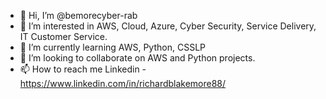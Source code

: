 - 👋 Hi, I’m @bemorecyber-rab
- 👀 I’m interested in AWS, Cloud, Azure, Cyber Security, Service Delivery, IT Customer Service.
- 🌱 I’m currently learning AWS, Python, CSSLP
- 💞️ I’m looking to collaborate on AWS and Python projects.
- 📫 How to reach me Linkedin - https://www.linkedin.com/in/richardblakemore88/

<!---
bemorecyber-rab/bemorecyber-rab is a ✨ special ✨ repository because its `README.md` (this file) appears on your GitHub profile.
You can click the Preview link to take a look at your changes.
--->
